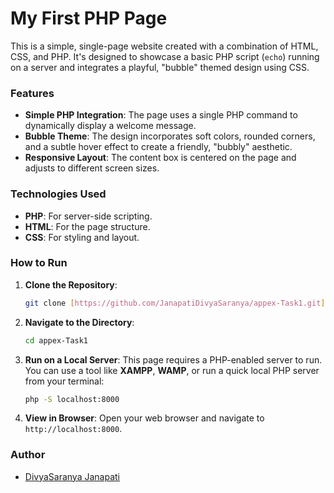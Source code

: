 # My First PHP Page

This is a simple, single-page website created with a combination of HTML, CSS, and PHP. It's designed to showcase a basic PHP script (`echo`) running on a server and integrates a playful, "bubble" themed design using CSS.

### Features
* **Simple PHP Integration**: The page uses a single PHP command to dynamically display a welcome message.
* **Bubble Theme**: The design incorporates soft colors, rounded corners, and a subtle hover effect to create a friendly, "bubbly" aesthetic.
* **Responsive Layout**: The content box is centered on the page and adjusts to different screen sizes.

### Technologies Used
* **PHP**: For server-side scripting.
* **HTML**: For the page structure.
* **CSS**: For styling and layout.

### How to Run
1.  **Clone the Repository**:
    ```bash
    git clone [https://github.com/JanapatiDivyaSaranya/appex-Task1.git](https://github.com/JanapatiDivyaSaranya/appex-Task1.git)
    ```
2.  **Navigate to the Directory**:
    ```bash
    cd appex-Task1
    ```
3.  **Run on a Local Server**: This page requires a PHP-enabled server to run. You can use a tool like **XAMPP**, **WAMP**, or run a quick local PHP server from your terminal:
    ```bash
    php -S localhost:8000
    ```
4.  **View in Browser**: Open your web browser and navigate to `http://localhost:8000`.

### Author
* [DivyaSaranya Janapati](https://github.com/JanapatiDivyaSaranya/appex-Task1.git)

